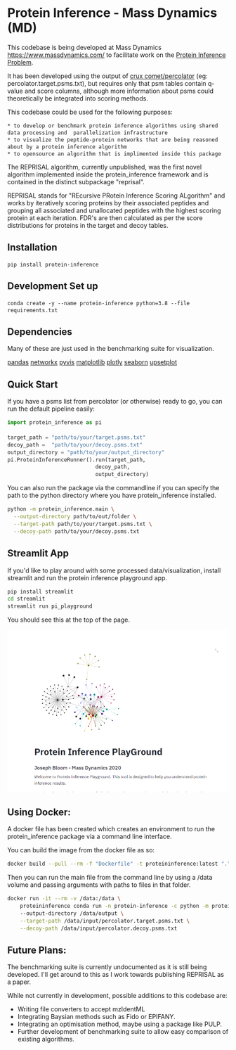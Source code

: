 # Protein Inference - Mass Dynamics (MD)

This codebase is being developed at Mass Dynamics https://www.massdynamics.com/ to facilitate work on the [Protein Inference Problem](https://bmcbioinformatics.biomedcentral.com/articles/10.1186/1471-2105-13-S16-S4). 

It has been developed using  the output of [crux comet/percolator](https://crux.ms/commands/percolator.html) (eg: percolator.target.psms.txt), but requires only that psm tables contain q-value and score columns, although more information about psms could theoretically be integrated into scoring methods. 

This codebase could be used for the following purposes:

    * to develop or benchmark protein inference algorithms using shared data processing and  parallelization infrastructure
    * to visualize the peptide-protein networks that are being reasoned about by a protein inference algorithm
    * to opensource an algorithm that is implimented inside this package

The REPRISAL algorithm, currently unpublished, was the first novel algorithm implemented inside the protein_inference framework and is contained in the distinct subpackage "reprisal". 

REPRISAL stands for "REcursive PRotein Inference Scoring ALgorithm" and works by iteratively scoring proteins by their associated peptides and grouping all associated and unallocated peptides with the highest scoring protein at each iteration. FDR's are then calculated as per the score distributions for proteins in the target and decoy tables. 

## Installation 

```
pip install protein-inference
```

## Development Set up

```
conda create -y --name protein-inference python=3.8 --file requirements.txt
```

## Dependencies

Many of these are just used in the benchmarking suite for visualization. 

[pandas](https://github.com/pandas-dev/pandas)
[networkx](https://networkx.org/)
[pyvis](https://pyvis.readthedocs.io/en/latest/index.html)
[matplotlib](https://matplotlib.org/)
[plotly](https://plotly.com/python/)
[seaborn](https://seaborn.pydata.org/)
[upsetplot](https://pypi.org/project/UpSetPlot/)

## Quick Start

If you have a psms list from percolator (or otherwise) ready to go, you can run the default pipeline easily:

```python
import protein_inference as pi

target_path = "path/to/your/target.psms.txt"
decoy_path =  "path/to/your/decoy.psms.txt"
output_directory = "path/to/your/output_directory"
pi.ProteinInferenceRunner().run(target_path, 
                            decoy_path,
                            output_directory)

```

You can also run the package via the commandline if you can specify the path to the python directory where you have protein_inference installed. 

```bash
python -m protein_inference.main \
  --output-directory path/to/out/folder \
  --target-path path/to/your/target.psms.txt \
  --decoy-path path/to/your/decoy.psms.txt

```

## Streamlit App

If you'd like to play around with some processed data/visualization, install streamlit and run the protein inference playground app.

```bash
pip install streamlit
cd streamlit
streamlit run pi_playground
```

You should see this at the top of the page.

![](./readme_image.png)

## Using Docker:

A docker file has been created which creates an environment to run the protein_inference
package via a command line interface. 

You can build the image from the docker file as so: 

```bash
docker build --pull --rm -f "Dockerfile" -t proteininference:latest "." 
```

Then you can run the main file from the command line by using a /data volume and passing arguments with paths to files in that folder.

```bash
docker run -it --rm -v /data:/data \
    proteininference conda run -n protein-inference -c python -m protein_inference.main 
    --output-directory /data/output \
    --target-path /data/input/percolator.target.psms.txt \
    --decoy-path /data/input/percolator.decoy.psms.txt
```

## Future Plans: 

The benchmarking suite is currently undocumented as it is still being developed. I'll get around to this as I work towards publishing REPRISAL as a paper. 

While not currently in development, possible additions to this codebase are:
  - Writing file converters to accept mzIdentML
  - Integrating Baysian methods such as Fido or EPIFANY.
  - Integrating an optimisation method, maybe using a package like PULP. 
  - Further development of benchmarking suite to allow easy comparison of existing algorithms. 
